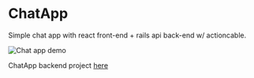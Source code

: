 # ChatApp

Simple chat app with react front-end + rails api back-end w/ actioncable.

![Chat app demo](public/chat-app.gif)

ChatApp backend project [here](https://github.com/spencerolson/groups-backend)
